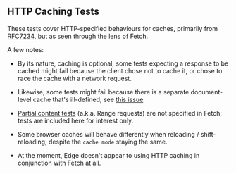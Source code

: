 
## HTTP Caching Tests

These tests cover HTTP-specified behaviours for caches, primarily from
[RFC7234](http://httpwg.org/specs/rfc7234.html), but as seen through the
lens of Fetch.

A few notes:

* By its nature, caching is optional; some tests expecting a response to be
  cached might fail because the client chose not to cache it, or chose to
  race the cache with a network request.
  
* Likewise, some tests might fail because there is a separate document-level
  cache that's ill-defined; see [this
  issue](https://github.com/whatwg/fetch/issues/354).

* [Partial content tests](partial.html) (a.k.a. Range requests) are not specified
  in Fetch; tests are included here for interest only.

* Some browser caches will behave differently when reloading / 
  shift-reloading, despite the `cache mode` staying the same.

* At the moment, Edge doesn't appear to using HTTP caching in conjunction
  with Fetch at all.
